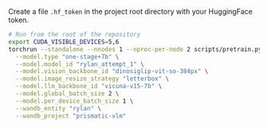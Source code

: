 Create a file `.hf_token` in the project root directory with your HuggingFace token.


```bash
# Run from the root of the repository
export CUDA_VISIBLE_DEVICES=5,6
torchrun --standalone --nnodes 1 --nproc-per-node 2 scripts/pretrain.py \
  --model.type "one-stage+7b" \
  --model.model_id "rylan_attempt_1" \
  --model.vision_backbone_id "dinosiglip-vit-so-384px" \
  --model.image_resize_strategy "letterbox" \
  --model.llm_backbone_id "vicuna-v15-7b" \
  --model.global_batch_size 2 \
  --model.per_device_batch_size 1 \
  --wandb_entity "rylan" \
  --wandb_project "prismatic-vlm"
```
